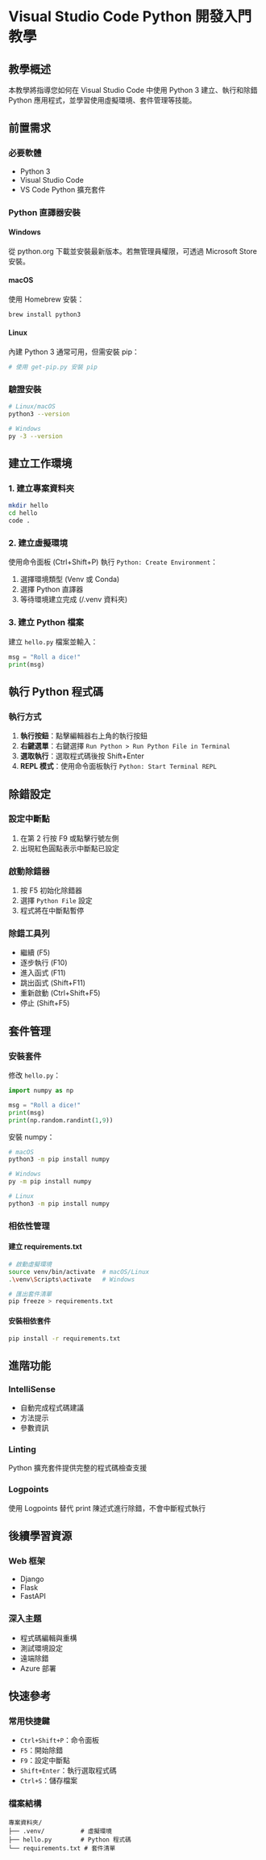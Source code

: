 # Visual Studio Code Python 開發入門教學

## 教學概述
本教學將指導您如何在 Visual Studio Code 中使用 Python 3 建立、執行和除錯 Python 應用程式，並學習使用虛擬環境、套件管理等技能。

## 前置需求

### 必要軟體
- Python 3
- Visual Studio Code
- VS Code Python 擴充套件

### Python 直譯器安裝

#### Windows
從 python.org 下載並安裝最新版本。若無管理員權限，可透過 Microsoft Store 安裝。

#### macOS
使用 Homebrew 安裝：
```bash
brew install python3
```

#### Linux
內建 Python 3 通常可用，但需安裝 pip：
```bash
# 使用 get-pip.py 安裝 pip
```

### 驗證安裝
```bash
# Linux/macOS
python3 --version

# Windows
py -3 --version
```

## 建立工作環境

### 1. 建立專案資料夾
```bash
mkdir hello
cd hello
code .
```

### 2. 建立虛擬環境

使用命令面板 (Ctrl+Shift+P) 執行 `Python: Create Environment`：

1. 選擇環境類型 (Venv 或 Conda)
2. 選擇 Python 直譯器
3. 等待環境建立完成 (/.venv 資料夾)

### 3. 建立 Python 檔案

建立 `hello.py` 檔案並輸入：

```python
msg = "Roll a dice!"
print(msg)
```

## 執行 Python 程式碼

### 執行方式

1. **執行按鈕**：點擊編輯器右上角的執行按鈕
2. **右鍵選單**：右鍵選擇 `Run Python > Run Python File in Terminal`
3. **選取執行**：選取程式碼後按 Shift+Enter
4. **REPL 模式**：使用命令面板執行 `Python: Start Terminal REPL`

## 除錯設定

### 設定中斷點
1. 在第 2 行按 F9 或點擊行號左側
2. 出現紅色圓點表示中斷點已設定

### 啟動除錯器
1. 按 F5 初始化除錯器
2. 選擇 `Python File` 設定
3. 程式將在中斷點暫停

### 除錯工具列
- 繼續 (F5)
- 逐步執行 (F10)
- 進入函式 (F11)
- 跳出函式 (Shift+F11)
- 重新啟動 (Ctrl+Shift+F5)
- 停止 (Shift+F5)

## 套件管理

### 安裝套件

修改 `hello.py`：
```python
import numpy as np

msg = "Roll a dice!"
print(msg)
print(np.random.randint(1,9))
```

安裝 numpy：
```bash
# macOS
python3 -m pip install numpy

# Windows
py -m pip install numpy

# Linux
python3 -m pip install numpy
```

### 相依性管理

#### 建立 requirements.txt
```bash
# 啟動虛擬環境
source venv/bin/activate  # macOS/Linux
.\venv\Scripts\activate   # Windows

# 匯出套件清單
pip freeze > requirements.txt
```

#### 安裝相依套件
```bash
pip install -r requirements.txt
```

## 進階功能

### IntelliSense
- 自動完成程式碼建議
- 方法提示
- 參數資訊

### Linting
Python 擴充套件提供完整的程式碼檢查支援

### Logpoints
使用 Logpoints 替代 print 陳述式進行除錯，不會中斷程式執行

## 後續學習資源

### Web 框架
- Django
- Flask  
- FastAPI

### 深入主題
- 程式碼編輯與重構
- 測試環境設定
- 遠端除錯
- Azure 部署

## 快速參考

### 常用快捷鍵
- `Ctrl+Shift+P`：命令面板
- `F5`：開始除錯
- `F9`：設定中斷點
- `Shift+Enter`：執行選取程式碼
- `Ctrl+S`：儲存檔案

### 檔案結構
```
專案資料夾/
├── .venv/          # 虛擬環境
├── hello.py        # Python 程式碼
└── requirements.txt # 套件清單
```